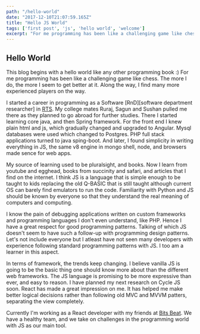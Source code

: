 ```yaml
---
path: "/hello-world"
date: "2017-12-10T21:07:59.165Z"
title: "Hello JS World"
tags: ['first post', 'js', 'hello world', 'welcome']
excerpt: "For me programming has been like a challenging game like chess. The more I do, the more I seem to get better at it. Along the way, I find many more experienced players on the way."
---
```


## Hello World

This blog begins with a hello world like any other programming book :)
For me programming has been like a challenging game like chess. The more I do, the more I seem to get better at it. Along the way, I find many more experienced players on the way.

I started a career in programming as a Software [RnD][software department researcher] in [RTS](http://rts.com.np "Real Time Solutions"). My college mates Ruraj, Sagun and Sushan pulled me there as they planned to go abroad for further studies. There I started learning core java, and then Spring framework. For the front end I knew plain html and js, which gradually changed and upgraded to Angular. Mysql databases were used which changed to Postgres. PHP full stack applications turned to java sping-boot. And later, I found simplicity in writing everything in JS, the same v8 engine in mongo shell, node, and browsers made sence for web apps.

My source of learning used to be pluralsight, and books. Now I learn from youtube and egghead, books from succinity and safari, and articles that I find on the internet. I think JS is a language that is simple enough to be taught to kids replacing the old Q-BASIC that is still taught although current OS can barely find emulators to run the code. Familiarity with Python and JS should be known by everyone so that they understand the real meaning of computers and computing.

I know the pain of debugging applications written on custom frameworks and programming languages I don't even understand, like PHP. Hence I have a great respect for good programming patterns. Talking of which JS doesn't seem to have such a follow-up with programming design patterns. Let's not include everyone but I atleast have not seen many developers with experience following standard programming patterns with JS. I too am a learner in this aspect.

In terms of framework, the trends keep changing. I believe vanilla JS is going to be the basic thing one should know more about than the different web frameworks. The JS language is promising to be more expressive than ever, and easy to reason. I have planned my next research on Cycle JS soon. React has made a great impression on me. It has helped me make better logical decisions rather than following old MVC and MVVM patters, separating the view completely.

Currently I'm working as a React developer with my friends at [Bits Beat](https://www.bitsbeat.com/ "Bits beat IT Solution"). We have a healthy team, and we take on challenges in the programming world with JS as our main tool.

